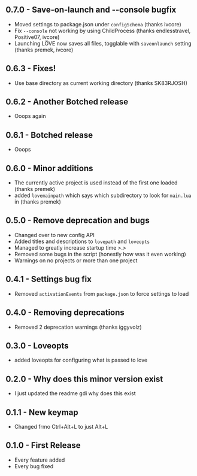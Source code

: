 ## 0.7.0 - Save-on-launch and --console bugfix
* Moved settings to package.json under `configSchema` (thanks ivcore)
* Fix `--console` not working by using ChildProcess (thanks endlesstravel, Positive07, ivcore)
* Launching LÖVE now saves all files, togglable with `saveonlaunch` setting (thanks premek, ivcore)

## 0.6.3 - Fixes!
* Use base directory as current working directory (thanks SK83RJOSH)

## 0.6.2 - Another Botched release
* Ooops again

## 0.6.1 - Botched release
* Ooops

## 0.6.0 - Minor additions
* The currently active project is used instead of the first one loaded (thanks premek)
* added `lovemainpath` which says which subdirectory to look for `main.lua` in (thanks premek)

## 0.5.0 - Remove deprecation and bugs
* Changed over to new config API
* Added titles and descriptions to `lovepath` and `loveopts`
* Managed to greatly increase startup time >.>
* Removed some bugs in the script (honestly how was it even working)
* Warnings on no projects or more than one project

## 0.4.1 - Settings bug fix
* Removed `activationEvents` from `package.json` to force settings to load

## 0.4.0 - Removing deprecations
* Removed 2 deprecation warnings (thanks iggyvolz)

## 0.3.0 - Loveopts
* added loveopts for configuring what is passed to love

## 0.2.0 - Why does this minor version exist
* I just updated the readme gdi why does this exist

## 0.1.1 - New keymap
* Changed frmo Ctrl+Alt+L to just Alt+L

## 0.1.0 - First Release
* Every feature added
* Every bug fixed
